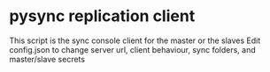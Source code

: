 # pysync replication client
This script is the sync console client for the master or the slaves
Edit config.json to change server url, client behaviour, sync folders, and master/slave secrets
